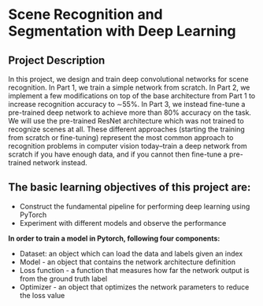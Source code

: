 # Scene Recognition and Segmentation with Deep Learning
## Project Description
In this project, we design and train deep convolutional networks for scene recognition. In Part 1, we train a simple network from scratch. In Part 2, we implement a few modifications on top of the
base architecture from Part 1 to increase recognition accuracy to ∼55%. In Part 3, we instead fine-tune
a pre-trained deep network to achieve more than 80% accuracy on the task. We will use the pre-trained
ResNet architecture which was not trained to recognize scenes at all.
These different approaches (starting the training from scratch or fine-tuning) represent the most common
approach to recognition problems in computer vision today–train a deep network from scratch if you have
enough data, and if you cannot then fine-tune a pre-trained
network instead.

## The basic learning objectives of this project are:
* Construct the fundamental pipeline for performing deep learning using PyTorch
* Experiment with different models and observe the performance

**In order to train a model in Pytorch, following four components:**
* Dataset: an object which can load the data and labels given an index 
* Model - an object that contains the network architecture definition 
* Loss function - a function that measures how far the network output is from the ground truth label
* Optimizer - an object that optimizes the network parameters to reduce the loss value

